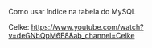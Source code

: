 Como usar índice na tabela do MySQL

Celke: https://www.youtube.com/watch?v=deGNbQpM6F8&ab_channel=Celke